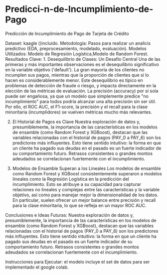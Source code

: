 # Predicci-n-de-Incumplimiento-de-Pago
Predicción de Incumplimiento de Pago de Tarjeta de Crédito


Dataset: kaagle ()incluido.
Metodología: Pasos para realizar un analicis predictivo (EDA, preprocesamiento, modelado, evaluación).
Modelos Utilizados: Modelo de Regresión Logística,Modelo de Random Forest.
Resultados Clave: 1. Desequilibrio de Clases: Un Desafío Central
Una de las primeras y más importantes observaciones es el desequilibrio significativo en la variable objetivo ('default'). La gran mayoría de los clientes no incumplen sus pagos, mientras que la proporción de clientes que sí lo hacen es considerablemente menor. Este desequilibrio es típico en problemas de detección de fraude o riesgo, y impacta directamente en la elección de las métricas de evaluación. La precisión (accuracy) por sí sola puede ser engañosa, ya que un modelo que simplemente predice "no incumplimiento" para todos podría alcanzar una alta precisión sin ser útil. Por ello, el ROC AUC, el F1-score, la precisión y el recall para la clase minoritaria (incumplidores) se vuelven métricas mucho más relevantes.

2. El Historial de Pagos es Clave
Nuestra exploración de datos y, presumiblemente, la importancia de las características en los modelos de ensamble (como Random Forest y XGBoost), destacan que las variables relacionadas con el historial de pagos (PAY_0 a PAY_6) son los predictores más influyentes. Esto tiene sentido intuitivo: la forma en que un cliente ha pagado sus deudas en el pasado es un fuerte indicador de su comportamiento futuro. Retrasos consistentes o grandes montos adeudados se correlacionan fuertemente con el incumplimiento.

3. Modelos de Ensamble Superan a los Lineales
Los modelos de ensamble como Random Forest y XGBoost consistentemente superaron a modelos lineales como la Regresión Logística en la predicción del incumplimiento. Esto se atribuye a su capacidad para capturar relaciones no lineales y complejas entre las características y la variable objetivo, así como para manejar mejor la dimensionalidad de los datos. En particular, suelen ofrecer un mejor balance entre precisión y recall para la clase minoritaria, lo que se refleja en un mayor ROC AUC.


Conclusiones e Ideas Futuras: Nuestra exploración de datos y, presumiblemente, la importancia de las características en los modelos de ensamble (como Random Forest y XGBoost), destacan que las variables relacionadas con el historial de pagos (PAY_0 a PAY_6) son los predictores más influyentes. Esto tiene sentido intuitivo: la forma en que un cliente ha pagado sus deudas en el pasado es un fuerte indicador de su comportamiento futuro. Retrasos consistentes o grandes montos adeudados se correlacionan fuertemente con el incumplimiento.

Instrucciones para Ejecutar: el modelo incluye el set de datos para ser implementado el google colab.
